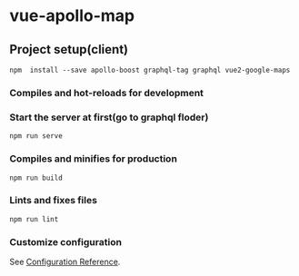 # vue-apollo-map

## Project setup(client)
```
npm  install --save apollo-boost graphql-tag graphql vue2-google-maps
```

### Compiles and hot-reloads for development
### Start the server at first(go to graphql floder)
```
npm run serve
```

### Compiles and minifies for production
```
npm run build
```

### Lints and fixes files
```
npm run lint
```

### Customize configuration
See [Configuration Reference](https://cli.vuejs.org/config/).
